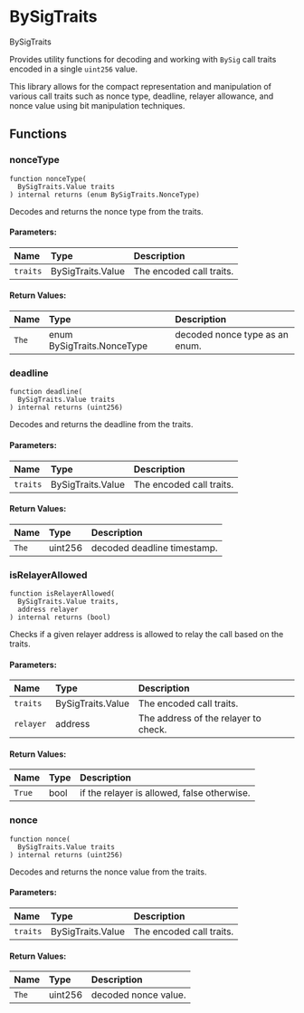 # BySigTraits


BySigTraits

Provides utility functions for decoding and working with `BySig` call traits encoded in a single `uint256` value.

This library allows for the compact representation and manipulation of various call traits such as nonce type,
deadline, relayer allowance, and nonce value using bit manipulation techniques.


## Functions
### nonceType
```solidity
function nonceType(
  BySigTraits.Value traits
) internal returns (enum BySigTraits.NonceType)
```
Decodes and returns the nonce type from the traits.


#### Parameters:
| Name | Type | Description                                                          |
| :--- | :--- | :------------------------------------------------------------------- |
|`traits` | BySigTraits.Value | The encoded call traits.  

#### Return Values:
| Name                           | Type          | Description                                                                  |
| :----------------------------- | :------------ | :--------------------------------------------------------------------------- |
|`The`| enum BySigTraits.NonceType | decoded nonce type as an enum.

### deadline
```solidity
function deadline(
  BySigTraits.Value traits
) internal returns (uint256)
```
Decodes and returns the deadline from the traits.


#### Parameters:
| Name | Type | Description                                                          |
| :--- | :--- | :------------------------------------------------------------------- |
|`traits` | BySigTraits.Value | The encoded call traits.  

#### Return Values:
| Name                           | Type          | Description                                                                  |
| :----------------------------- | :------------ | :--------------------------------------------------------------------------- |
|`The`| uint256 | decoded deadline timestamp.

### isRelayerAllowed
```solidity
function isRelayerAllowed(
  BySigTraits.Value traits,
  address relayer
) internal returns (bool)
```
Checks if a given relayer address is allowed to relay the call based on the traits.


#### Parameters:
| Name | Type | Description                                                          |
| :--- | :--- | :------------------------------------------------------------------- |
|`traits` | BySigTraits.Value | The encoded call traits.  
|`relayer` | address | The address of the relayer to check.  

#### Return Values:
| Name                           | Type          | Description                                                                  |
| :----------------------------- | :------------ | :--------------------------------------------------------------------------- |
|`True`| bool | if the relayer is allowed, false otherwise.

### nonce
```solidity
function nonce(
  BySigTraits.Value traits
) internal returns (uint256)
```
Decodes and returns the nonce value from the traits.


#### Parameters:
| Name | Type | Description                                                          |
| :--- | :--- | :------------------------------------------------------------------- |
|`traits` | BySigTraits.Value | The encoded call traits.  

#### Return Values:
| Name                           | Type          | Description                                                                  |
| :----------------------------- | :------------ | :--------------------------------------------------------------------------- |
|`The`| uint256 | decoded nonce value.

